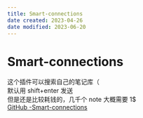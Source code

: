 ```yaml
---
title: Smart-connections
date created: 2023-04-26
date modified: 2023-06-20
---
```


# Smart-connections

这个插件可以搜索自己的笔记库（  
默认用 shift+enter 发送  
但是还是比较耗钱的，几千个 note 大概需要 1$  
[GitHub -Smart-connections](https://github.com/brianpetro/obsidian-smart-connections)
